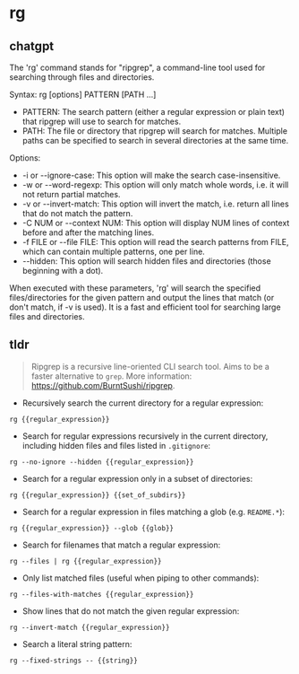 # rg 
## chatgpt 
The 'rg' command stands for "ripgrep", a command-line tool used for searching through files and directories. 

Syntax: rg [options] PATTERN [PATH ...]

- PATTERN: The search pattern (either a regular expression or plain text) that ripgrep will use to search for matches.
- PATH: The file or directory that ripgrep will search for matches. Multiple paths can be specified to search in several directories at the same time.

Options:
- -i or --ignore-case: This option will make the search case-insensitive.
- -w or --word-regexp: This option will only match whole words, i.e. it will not return partial matches.
- -v or --invert-match: This option will invert the match, i.e. return all lines that do not match the pattern.
- -C NUM or --context NUM: This option will display NUM lines of context before and after the matching lines.
- -f FILE or --file FILE: This option will read the search patterns from FILE, which can contain multiple patterns, one per line.
- --hidden: This option will search hidden files and directories (those beginning with a dot).

When executed with these parameters, 'rg' will search the specified files/directories for the given pattern and output the lines that match (or don't match, if -v is used). It is a fast and efficient tool for searching large files and directories. 

## tldr 
 
> Ripgrep is a recursive line-oriented CLI search tool.
> Aims to be a faster alternative to `grep`.
> More information: <https://github.com/BurntSushi/ripgrep>.

- Recursively search the current directory for a regular expression:

`rg {{regular_expression}}`

- Search for regular expressions recursively in the current directory, including hidden files and files listed in `.gitignore`:

`rg --no-ignore --hidden {{regular_expression}}`

- Search for a regular expression only in a subset of directories:

`rg {{regular_expression}} {{set_of_subdirs}}`

- Search for a regular expression in files matching a glob (e.g. `README.*`):

`rg {{regular_expression}} --glob {{glob}}`

- Search for filenames that match a regular expression:

`rg --files | rg {{regular_expression}}`

- Only list matched files (useful when piping to other commands):

`rg --files-with-matches {{regular_expression}}`

- Show lines that do not match the given regular expression:

`rg --invert-match {{regular_expression}}`

- Search a literal string pattern:

`rg --fixed-strings -- {{string}}`
